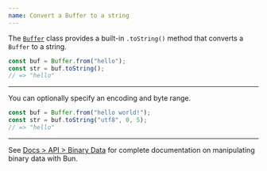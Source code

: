 ```yaml
---
name: Convert a Buffer to a string
---
```


The [`Buffer`](https://nodejs.org/api/buffer.html) class provides a built-in `.toString()` method that converts a `Buffer` to a string.

```ts
const buf = Buffer.from("hello");
const str = buf.toString();
// => "hello"
```

---

You can optionally specify an encoding and byte range.

```ts
const buf = Buffer.from("hello world!");
const str = buf.toString("utf8", 0, 5);
// => "hello"
```

---

See [Docs > API > Binary Data](https://bun.com/docs/api/binary-data#conversion) for complete documentation on manipulating binary data with Bun.
